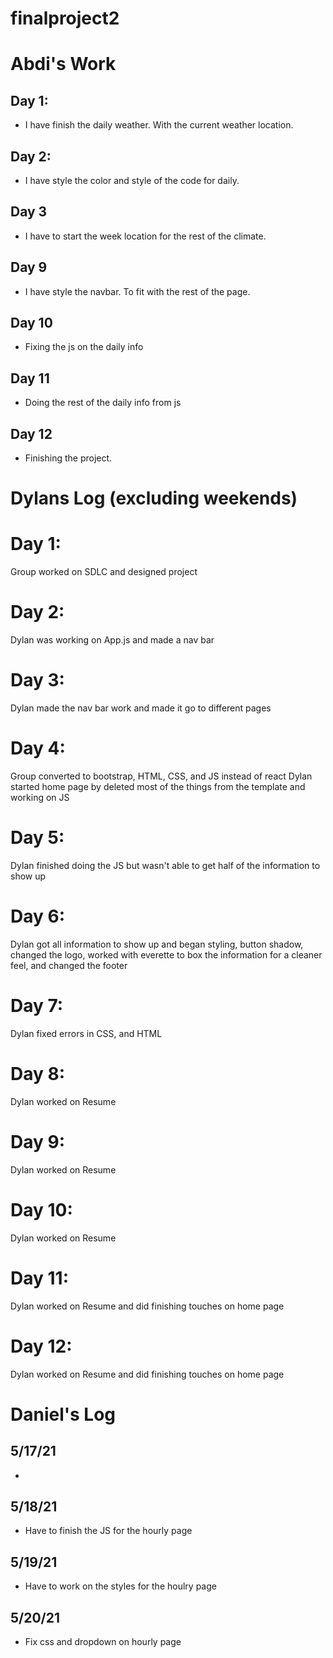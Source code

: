 # finalproject2


# Abdi's Work
## Day 1: 
- I have finish the daily weather. With the current weather location. 
## Day 2:
- I have style the color and style of the code for daily. 
## Day 3
- I have to start the week location for the rest of the climate.
## Day 9 
- I have style the navbar. To fit with the rest of the page.
## Day 10 
- Fixing the js on the daily info 
## Day 11 
- Doing the rest of the daily info from js 
## Day 12 
- Finishing the project. 

# Dylans Log (excluding weekends)

# Day 1:
Group worked on SDLC and designed project

# Day 2:
Dylan was working on App.js and made a nav bar

# Day 3:
Dylan made the nav bar work and made it go to different pages

# Day 4:
Group converted to bootstrap, HTML, CSS, and JS instead of react
Dylan started home page by deleted most of the things from the template and working on JS

# Day 5:
Dylan finished doing the JS but wasn't able to get half of the information to show up

# Day 6:
Dylan got all information to show up and began styling, button shadow, changed the logo, worked with everette to box the information for a cleaner feel, and changed the footer

# Day 7:
Dylan fixed errors in CSS, and HTML

# Day 8: 
Dylan worked on Resume

# Day 9:
Dylan worked on Resume

# Day 10:
Dylan worked on Resume

# Day 11: 
Dylan worked on Resume and did finishing touches on home page

# Day 12: 
Dylan worked on Resume and did finishing touches on home page

# Daniel's Log

## 5/17/21
- 

## 5/18/21
- Have to finish the JS for the hourly page

## 5/19/21
- Have to work on the styles for the houlry page

## 5/20/21
- Fix css and dropdown on hourly page